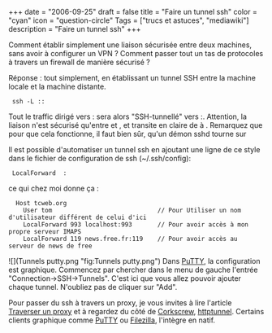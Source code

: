+++
date = "2006-09-25"
draft = false
title = "Faire un tunnel ssh"
color = "cyan"
icon = "question-circle"
Tags = ["trucs et astuces", "mediawiki"]
description = "Faire un tunnel ssh"
+++

Comment établir simplement une liaison sécurisée entre deux machines,
sans avoir à configurer un VPN ? Comment passer tout un tas de
protocoles à travers un firewall de manière sécurisé ?

Réponse : tout simplement, en établissant un tunnel SSH entre la machine
locale et la machine distante.

` ssh -L `<port local>`:`<machine cible>`:`<port cible>` `<machine distante>

Tout le traffic dirigé vers <machine locale>:<port local> sera alors
"SSH-tunnellé" vers <machine cible>:<port cible>. Attention, la liaison
n'est sécurisé qu'entre <machine locale> et <machine distante>, et
transite en claire de <machine distante> à <machine cible>. Remarquez
que pour que cela fonctionne, il faut bien sûr, qu'un démon sshd tourne
sur <machine distante>

Il est possible d'automatiser un tunnel ssh en ajoutant une ligne de ce
style dans le fichier de configuration de ssh (\~/.ssh/config):

` LocalForward `<port local>` `<machine cible>`:`<port cible>

ce qui chez moi donne ça :

      Host tcweb.org
        User tom                             // Pour Utiliser un nom d'utilisateur différent de celui d'ici
        LocalForward 993 localhost:993       // Pour avoir accès à mon propre serveur IMAPS
        LocalForward 119 news.free.fr:119    // Pour avoir accès au serveur de news de free

![](Tunnels putty.png "fig:Tunnels putty.png") Dans
[PuTTY](/wiki/putty), la configuration est graphique. Commencez par
chercher dans le menu de gauche l'entrée "Connection-\>SSH-\>Tunnels".
C'est ici que vous allez pouvoir ajouter chaque tunnel. N'oubliez pas de
cliquer sur "Add".

Pour passer du ssh à travers un proxy, je vous invites à lire l'article
[Traverser un proxy](/wiki/traverser-un-proxy) et à regardez du
côté de [Corkscrew](/wiki/corkscrew),
[httptunnel](httptunnel "wikilink"). Certains clients graphique comme
[PuTTY](/wiki/putty) ou [Filezilla](/wiki/filezilla),
l'intègre en natif.
